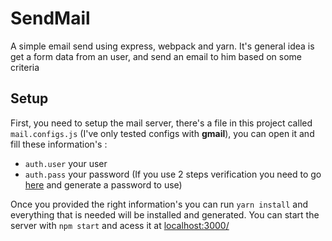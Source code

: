 # SendMail

A simple email send using express, webpack and yarn.
It's general idea is get a form data from an user, and 
send an email to him based on some criteria

## Setup

First, you need to setup the mail server, there's a file in this project
called `mail.configs.js` (I've only tested configs with **gmail**),
you can open it and fill these information's :

* `auth.user` your user
* `auth.pass` your password 
(If you use 2 steps verification you need 
to go [here](https://myaccount.google.com/apppasswords) 
and generate a password to use)

Once you provided the right information's you can run
`yarn install` and everything that is needed will be 
installed and generated.
You  can start the server with `npm start` and acess it at [localhost:3000/](localhost:3000/)
